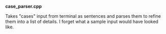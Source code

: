 **case_parser.cpp**

Takes "cases" input from terminal as sentences and parses them to refine them into a list of details. I forget what a sample input would have looked like.
